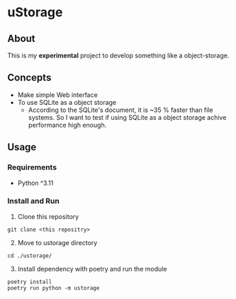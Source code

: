 # uStorage

## About
This is my **experimental** project to develop something like a object-storage.

## Concepts
- Make simple Web interface
- To use SQLite as a object storage
  - According to the SQLite's document, it is ~35 % faster than file systems. So I want to test if using SQLite as a object storage achive performance high enough.

## Usage

### Requirements
- Python ^3.11

### Install and Run
1. Clone this repository
``` shell
git clone <this repositry>
```

2. Move to ustorage directory
``` shell
cd ./ustorage/
```

3. Install dependency with poetry and run the module
``` shell
poetry install
poetry run python -m ustorage
```